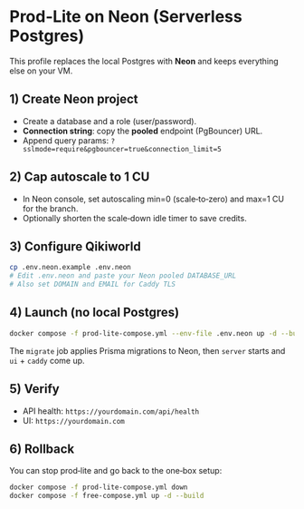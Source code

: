 # Prod‑Lite on Neon (Serverless Postgres)

This profile replaces the local Postgres with **Neon** and keeps everything else on your VM.

## 1) Create Neon project
- Create a database and a role (user/password).
- **Connection string**: copy the **pooled** endpoint (PgBouncer) URL.
- Append query params: `?sslmode=require&pgbouncer=true&connection_limit=5`

## 2) Cap autoscale to 1 CU
- In Neon console, set autoscaling min=0 (scale‑to‑zero) and max=1 CU for the branch.
- Optionally shorten the scale‑down idle timer to save credits.

## 3) Configure Qikiworld
```bash
cp .env.neon.example .env.neon
# Edit .env.neon and paste your Neon pooled DATABASE_URL
# Also set DOMAIN and EMAIL for Caddy TLS
```

## 4) Launch (no local Postgres)
```bash
docker compose -f prod-lite-compose.yml --env-file .env.neon up -d --build
```

The `migrate` job applies Prisma migrations to Neon, then `server` starts and `ui` + `caddy` come up.

## 5) Verify
- API health: `https://yourdomain.com/api/health`
- UI: `https://yourdomain.com`

## 6) Rollback
You can stop prod‑lite and go back to the one‑box setup:
```bash
docker compose -f prod-lite-compose.yml down
docker compose -f free-compose.yml up -d --build
```
